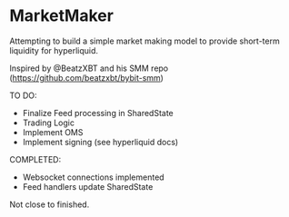 # MarketMaker

Attempting to build a simple market making model to provide short-term liquidity for hyperliquid.

Inspired by @BeatzXBT and his SMM repo (https://github.com/beatzxbt/bybit-smm)

TO DO:
- Finalize Feed processing in SharedState
- Trading Logic
- Implement OMS
- Implement signing (see hyperliquid docs)
  
COMPLETED:
- Websocket connections implemented
- Feed handlers update SharedState

Not close to finished. 
